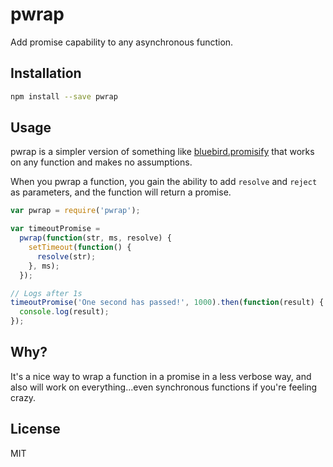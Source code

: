 # pwrap

Add promise capability to any asynchronous function.

## Installation
```bash
npm install --save pwrap
```

## Usage
pwrap is a simpler version of something like [bluebird.promisify](http://bluebirdjs.com/docs/api/promise.promisify.html) that works on any function and makes no assumptions.

When you pwrap a function, you gain the ability to add `resolve` and `reject` as parameters, and the function will return a promise.

```javascript
var pwrap = require('pwrap');

var timeoutPromise =
  pwrap(function(str, ms, resolve) {
    setTimeout(function() {
      resolve(str);
    }, ms);
  });

// Logs after 1s
timeoutPromise('One second has passed!', 1000).then(function(result) {
  console.log(result);
});
```

## Why?
It's a nice way to wrap a function in a promise in a less verbose way, and also will work on everything...even synchronous functions if you're feeling crazy.

## License
MIT

